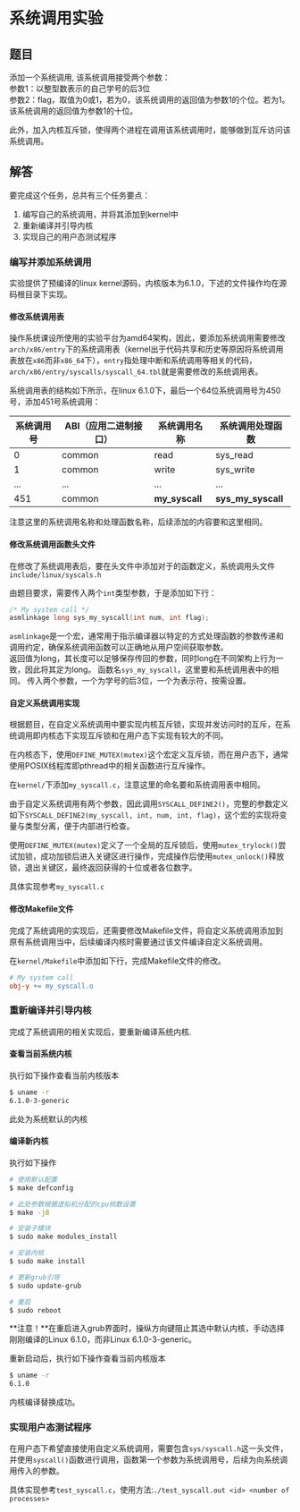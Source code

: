 # 系统调用实验

## 题目

添加一个系统调用, 该系统调用接受两个参数：  
参数1：以整型数表示的自己学号的后3位  
参数2：flag，取值为0或1，若为0，该系统调用的返回值为参数1的个位。若为1。该系统调用的返回值为参数1的十位。

此外，加入内核互斥锁，使得两个进程在调用该系统调用时，能够做到互斥访问该系统调用。

## 解答

要完成这个任务，总共有三个任务要点：
1. 编写自己的系统调用，并将其添加到kernel中
2. 重新编译并引导内核
3. 实现自己的用户态测试程序

### 编写并添加系统调用

实验提供了预编译的linux kernel源码，内核版本为6.1.0，下述的文件操作均在源码根目录下实现。

#### 修改系统调用表

操作系统课设所使用的实验平台为amd64架构，因此，要添加系统调用需要修改`arch/x86/entry`下的系统调用表（kernel出于代码共享和历史等原因将系统调用表放在`x86`而非`x86_64`下），`entry`指处理中断和系统调用等相关的代码，`arch/x86/entry/syscalls/syscall_64.tbl`就是需要修改的系统调用表。

系统调用表的结构如下所示，在linux 6.1.0下，最后一个64位系统调用号为450号，添加451号系统调用：

|系统调用号|ABI（应用二进制接口）|系统调用名称|系统调用处理函数|
|---|---|---|---|
|0|common|read|sys_read|
|1|common|write|sys_write|
|...|...|...|...|
|451|common|**my_syscall**|**sys_my_syscall**|

注意这里的系统调用名称和处理函数名称，后续添加的内容要和这里相同。

#### 修改系统调用函数头文件

在修改了系统调用表后，要在头文件中添加对于的函数定义，系统调用头文件`include/linux/syscals.h`

由题目要求，需要传入两个`int`类型参数，于是添加如下行：

```c
/* My system call */
asmlinkage long sys_my_syscall(int num, int flag);
```

`asmlinkage`是一个宏，通常用于指示编译器以特定的方式处理函数的参数传递和调用约定，确保系统调用函数可以正确地从用户空间获取参数。   
返回值为long，其长度可以足够保存传回的参数，同时long在不同架构上行为一致，因此将其定为long。
函数名`sys_my_syscall`，这里要和系统调用表中的相同。
传入两个参数，一个为学号的后3位，一个为表示符，按需设置。

#### 自定义系统调用实现

根据题目，在自定义系统调用中要实现内核互斥锁，实现并发访问时的互斥，在系统调用即内核态下实现互斥锁和在用户态下实现有较大的不同。

在内核态下，使用`DEFINE_MUTEX(mutex)`这个宏定义互斥锁，而在用户态下，通常使用POSIX线程库即pthread中的相关函数进行互斥操作。

在`kernel/`下添加`my_syscall.c`，注意这里的命名要和系统调用表中相同。

由于自定义系统调用有两个参数，因此调用`SYSCALL_DEFINE2()`，完整的参数定义如下`SYSCALL_DEFINE2(my_syscall, int, num, int, flag)`，这个宏的实现将变量与类型分离，便于内部进行检查。

使用`DEFINE_MUTEX(mutex)`定义了一个全局的互斥锁后，使用`mutex_trylock()`尝试加锁，成功加锁后进入关键区进行操作，完成操作后使用`mutex_unlock()`释放锁，退出关键区，最终返回获得的十位或者各位数字。

具体实现参考`my_syscall.c`

#### 修改Makefile文件

完成了系统调用的实现后，还需要修改Makefile文件，将自定义系统调用添加到原有系统调用当中，后续编译内核时需要通过该文件编译自定义系统调用。

在`kernel/Makefile`中添加如下行，完成Makefile文件的修改。

```makefile
# My system call
obj-y += my_syscall.o
```

### 重新编译并引导内核

完成了系统调用的相关实现后，要重新编译系统内核.

#### 查看当前系统内核

执行如下操作查看当前内核版本

```bash
$ uname -r
6.1.0-3-generic
```

此处为系统默认的内核

#### 编译新内核

执行如下操作

```bash
# 使用默认配置
$ make defconfig

# 此处参数根据虚拟机分配的cpu核数设置
$ make -j8

# 安装子模块
$ sudo make modules_install

# 安装内核
$ sudo make install

# 更新grub引导
$ sudo update-grub

# 重启
$ sudo reboot
```

**注意！**在重启进入grub界面时，操纵方向键阻止其选中默认内核，手动选择刚刚编译的Linux 6.1.0，而非Linux 6.1.0-3-generic。

重新启动后，执行如下操作查看当前内核版本

```bash
$ uname -r
6.1.0
```

内核编译替换成功。

### 实现用户态测试程序

在用户态下希望直接使用自定义系统调用，需要包含`sys/syscall.h`这一头文件，并使用`syscall()`函数进行调用，函数第一个参数为系统调用号，后续为向系统调用传入的参数。

具体实现参考`test_syscall.c`，使用方法:`./test_syscall.out <id> <number of processes>`
